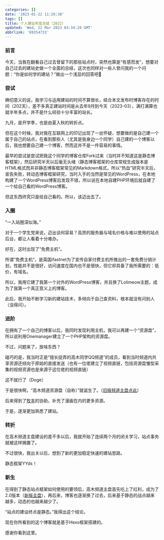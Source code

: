 ```yaml
---
categories: []
date: '2023-01-22 11:20:38'
tags: []
title: 个人建站年度总结（2022）
updated: 'Wed, 22 Mar 2023 03:34:20 GMT'
abbrlink: '69354733'
---
```

### 前言

今天，当我在翻看自己过去曾留下的那些站点时，突然也算是“有感而发”，想要对自己过去的建站史做一个全面的总结，这次也同样对一些人曾问我的一个问题：“你是如何学的建站？”做出一个浅显的回答吧🙂

### 尝试

确切意义的说，我学习与运用建站的时间不算很长，结合本文发布时博客存在的时间（202天），差不多真正建站时间是从去年9月到今天（2023-03），满打满算也就半年多点，并不是什么经验十分丰富的站长。

九月，是开学季，也是由夏入秋的转折点。

但在这个时候，我对我在互联网上的印记出现了一丝怀疑，想要做的是自己建一个属于自己的站点，在看到那些人（尤其是我身边一个同学）自己建的一个博客以后，我也想要自己建一个博客，然而这并不是一件容易的事情。

最早的尝试是尝试把我这个同学的博客仓库Fork过来（当时并不知道这是静态博客框架），然后研究半天以后毫无头绪（静态博客框架的仓库常规生成版本是HTML格式而并非静态博客框架常见的Markdown格式，所以“热血”研究半天后，宣告失败，转动态博客框架研究，当时入手的当然是常见的WordPress，在本地构建了一个WordPress博客后发现不错，所以说在本地自建PHP环境后就自建了一个给自己看的WordPress博客。

但这东西终究只是给自己看的。所以，该迈出去了。

### 入圈

“一入站圈深似海。”

对于一个学生党来说，迈出谈何容易？高昂的服务器与域名价格与难以使用的站点后台，都让人看着十分难办。

好在，这时出现了”免费主机“。

所谓”免费主机“，是英国ifastnet为了宣传自家付费主机所推出的一套免费分销计划，性能并不是很好，访问速度在国内也不是很快，但它却具备了我所需要的：低价，有域名。

所以，我用它建了我第一个对外的WordPress博客，并且换了Lolimeow主题，成为了我第一个真正意义上的博客。

此后，我开始不断学习新的建站技术，多倾向于自己查资料，根本就没有问别人（没得问）。

### 进阶

在拥有了一个自己的博客以后，我同时发现利用主机，我可以再建一个“资源盘”，所以说利用Onemanager建立了一个PHP架构的资源盘。

不过，问题来了，放啥东西？

碰巧的是，我当时正是“擅长捉弄的高木同学QQ频道”的成员，看到当时频道内共享资源还倾向于原始的直接发送（也有一位佬建立了视频直链，包括资源盘雏型采集的视频资源也是来源于这位佬的视频直链）

这不就行了（Doge）

于是很快啊，“高木频道资源盘（自称）”就诞生了。（[旧版频道主盘点此](https://biuefish.freeee.ml/takagi)）

后来得到了[牧丰](https://mufeng086.top)的协助，补充了漫画在内的更多资源。

于是，逐渐更加熟悉了建站。

### 转折

在高木频道主盘建设的差不多以后，我就开始了连续两个月的闭关学习，站点事务就被这样搁置了。

不过很快，我出关以后，想到了新的更加稳定快速的建站思路。

静态框架YYds！

### 新生

在得到了静态站点框架如何使用的要领后，高木频道主盘首先吃上了红利，成为了2.0版本（[新版主盘](https://file.takagi.icu)），再后来，博客也逐渐换了过去，后来基于静态的战点越来越多，动态的也越来越少了。

“站点的建设终点是静态。”我得出这个结论。

现在你所看到的这个博客就是基于Hexo框架搭建的。

感谢你看到这里。
